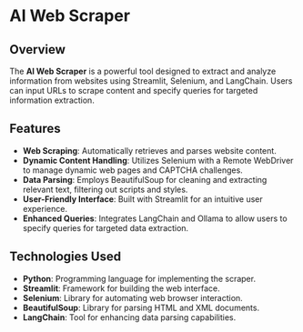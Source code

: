 # AI Web Scraper

## Overview

The **AI Web Scraper** is a powerful tool designed to extract and analyze information from websites using Streamlit, Selenium, and LangChain. Users can input URLs to scrape content and specify queries for targeted information extraction.

## Features

- **Web Scraping**: Automatically retrieves and parses website content.
- **Dynamic Content Handling**: Utilizes Selenium with a Remote WebDriver to manage dynamic web pages and CAPTCHA challenges.
- **Data Parsing**: Employs BeautifulSoup for cleaning and extracting relevant text, filtering out scripts and styles.
- **User-Friendly Interface**: Built with Streamlit for an intuitive user experience.
- **Enhanced Queries**: Integrates LangChain and Ollama to allow users to specify queries for targeted data extraction.

## Technologies Used

- **Python**: Programming language for implementing the scraper.
- **Streamlit**: Framework for building the web interface.
- **Selenium**: Library for automating web browser interaction.
- **BeautifulSoup**: Library for parsing HTML and XML documents.
- **LangChain**: Tool for enhancing data parsing capabilities.
